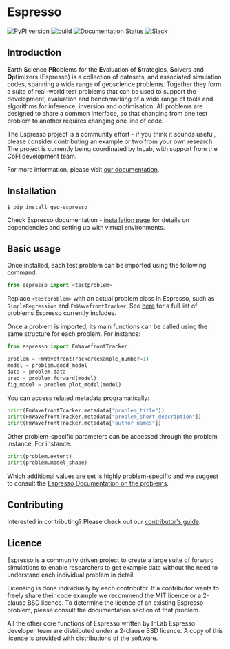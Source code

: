 # Espresso

[![PyPI version](https://img.shields.io/pypi/v/geo-espresso?logo=pypi&style=flat-square&color=bde0fe&labelColor=f8f9fa)](https://pypi.org/project/geo-espresso/)
[![build](https://img.shields.io/github/actions/workflow/status/inlab-geo/espresso/build_wheels.yml?branch=main&logo=githubactions&style=flat-square&color=ccd5ae&labelColor=f8f9fa)](https://github.com/inlab-geo/espresso/actions/workflows/build_wheels.yml)
[![Documentation Status](https://img.shields.io/readthedocs/geo-espresso?logo=readthedocs&style=flat-square&color=fed9b7&labelColor=f8f9fa&logoColor=eaac8b)](https://geo-espresso.readthedocs.io/en/latest/?badge=latest)
[![Slack](https://img.shields.io/badge/Slack-InLab_community-4A154B?logo=slack&style=flat-square&color=cdb4db&labelColor=f8f9fa&logoColor=9c89b8)](https://join.slack.com/t/inlab-community/shared_invite/zt-1ejny069z-v5ZyvP2tDjBR42OAu~TkHg)

## Introduction

**E**arth **S**cience **PR**oblems for the **E**valuation of **S**trategies, 
**S**olvers and **O**ptimizers (Espresso) is a collection of datasets, and 
associated simulation codes, spanning a wide range of geoscience problems. 
Together they form a suite of real-world test problems that can be used to 
support the development, evaluation and benchmarking of a wide range of tools
and algorithms for inference, inversion and optimisation. All problems are 
designed to share a common interface, so that changing from one test problem
to another requires changing one line of code. 

The Espresso project is a community effort - if you think it sounds useful,
please consider contributing an example or two from your own research. The project
is currently being coordinated by InLab, with support from the CoFI development
team.

For more information, please visit [our documentation](geo-espresso.readthedocs.io).


## Installation

```console
$ pip install geo-espresso
```

Check Espresso documentation - 
[installation page](https://geo-espresso.readthedocs.io/en/latest/user_guide/installation.html) 
for details on dependencies and setting up with virtual environments.

## Basic usage

Once installed, each test problem can be imported using the following command:

```python
from espresso import <testproblem>
```

Replace ``<testproblem>`` with an actual problem class in Espresso, such as
`SimpleRegression` and `FmWavefrontTracker`. See 
[here](https://geo-espresso.readthedocs.io/en/latest/user_guide/contrib/index.html) 
for a full list of problems Espresso currently includes.

Once a problem is imported, its main functions can be called using the same 
structure for each problem. For instance:

```python
from espresso import FmWavefrontTracker

problem = FmWavefrontTracker(example_number=1)
model = problem.good_model
data = problem.data
pred = problem.forward(model)
fig_model = problem.plot_model(model)
```

You can access related metadata programatically:

```python
print(FmWavefrontTracker.metadata["problem_title"])
print(FmWavefrontTracker.metadata["problem_short_description"])
print(FmWavefrontTracker.metadata["author_names"])
```

Other problem-specific parameters can be accessed through the problem instance. For instance:

```python
print(problem.extent)
print(problem.model_shape)
```

Which additional values are set is highly problem-specific and we suggest to 
consult the 
[Espresso Documentation on the problems](https://geo-espresso.readthedocs.io/en/latest/user_guide/contrib/index.html).


## Contributing

Interested in contributing? Please check out our [contributor's guide](https://geo-espresso.readthedocs.io/en/latest/contributor_guide/index.html).


## Licence

Espresso is a community driven project to create a large suite of forward
simulations to enable researchers to get example data without the need to 
understand each individual problem in detail.

Licensing is done individually by each contributor. If a contributor wants to freely share their code example we recommend the MIT licence or a 
2-clause BSD licence. To determine the licence of an existing Espresso
problem, please consult the documentation section of that problem.

All the other core functions of Espresso written by InLab Espresso developer
team are distributed under a 2-clause BSD licence. A copy of this licence is
provided with distributions of the software.
